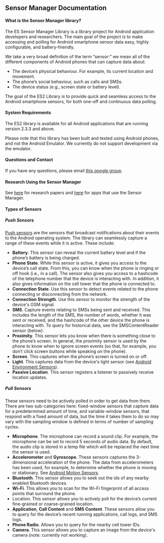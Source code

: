 ## Sensor Manager Documentation

#### What is the Sensor Manager library?

The ES Sensor Manager Library is a library project for Android application developers and researchers. The main goal of the project is to make accessing and polling for Android smartphone sensor data easy, highly configurable, and battery-friendly.

We take a very broad definition of the term “sensor:” we mean all of the different components of Android phones that can capture data about:

* The device’s physical behaviour. For example, its current location and movement.
* The phone’s social behaviour, such as calls and SMSs.
* The device status (e.g., screen state or battery level).

The goal of the ES2 Library is to provide quick and seamless access to the Android smartphone sensors, for both one-off and continuous data polling.

#### System Requirements
The ES2 library is available for all Android applications that are running version 2.3.3 and above.

Please note that this library has been built and tested using Android phones, and not the Android Emulator. We currently do not support development via the emulator.


#### Questions and Contact

If you have any questions, please email [this google group](https://groups.google.com/forum/#!forum/es-library-developers).

#### Research Using the Sensor Manager

See [here](https://github.com/nlathia/SensorManager/blob/master/docs/research.md) for research papers and [here](https://github.com/nlathia/SensorManager/blob/master/docs/apps.md) for apps that use the Sensor Manager.

#### Types of Sensors

##### Push Sensors
[Push sensors](https://github.com/nlathia/SensorManager/tree/master/src/com/ubhave/sensormanager/sensors/push) are the sensors that broadcast notifications about their events to the Android operating system. The library can seamlessly capture a range of these events while it is active. These include:

* **Battery**. This sensor can reveal the current battery level and if the phone’s battery is being charged.
* **Phone State**. While this sensor is active, it gives you access to the device’s call state. From this, you can know when the phone is ringing or off hook (i.e., in a call). The sensor also gives you access to a hashcode of the telephone number that the device is interacting with. In addition, it also gives information on the cell tower that the phone is connected to.
* **Connection State**. Use this sensor to detect events related to the phone connecting or disconnecting from the network.
* **Connection Strength**. Use this sensor to monitor the strength of the device's GSM signal.
* **SMS**. Capture events relating to SMSs being sent and received. This includes the length of the SMS, the number of words, whether it was sent or received, and the hashcode of the other device the phone is interacting with. To query for historical data, see the SMSContentReader sensor (below).
* **Proximity**. This sensor lets you know when there is something close to the phone’s screen. In general, the proximity sensor is used by the phone to know when to ignore screen events (so that, for example, you don’t click screen buttons while speaking on the phone).
* **Screen**. This captures when the phone’s screen is turned on or off.
* **Light**. This captures data from the device's light sensor (see [Android Environment Sensors](http://developer.android.com/guide/topics/sensors/sensors_environment.html)).
* **Passive Location**. This sensor registers a listener to passively receive location updates.

##### Pull Sensors
These sensors need to be actively polled in order to get data from them. There are two sub-categories here: fixed-window sensors that capture data for a predetermined amount of time, and variable-window sensors, that respond with a fixed amount of data, but the time it takes them to do so may vary with the sampling window is defined in terms of number of sampling cycles.

* **Microphone**. The microphone can record a sound clip. For example, the microphone can be set to record 5 seconds of audio data. By default, the audio clip is stored in a temp file which will be replaced the next time the sensor is used. 
* **Accelerometer** and **Gyroscope**. These sensors captures the 3-dimensional acceleration of the phone. The data from accelerometers has been used, for example, to determine whether the phone is moving or stationary. See [Android Motion Sensors](http://developer.android.com/guide/topics/sensors/sensors_motion.html).
* **Bluetooth**. This sensor allows you to seek out the ids of any nearby enabled Bluetooth devices.
* **Wi-Fi**. This allows you to scan for the Wi-Fi fingerprint of all access points that surround the phone.
* Location. This sensor allows you to actively poll for the device’s current fine-grained or coarse-grained location.
* **Application**, **Call Content** and **SMS Content**. These sensors allow you to query for the device’s recent running applications, call logs, and SMS logs.
* **Phone Radio**. Allows you to query for the nearby cell tower IDs.
* **Camera**. This sensor allows you to capture an image from the device's camera (note: currently not working).
